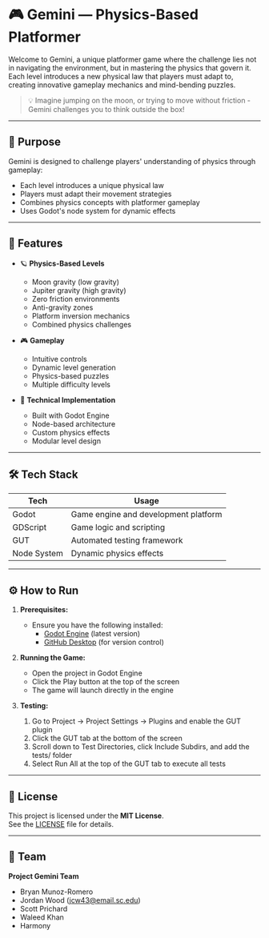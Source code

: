 # 🎮 Gemini — Physics-Based Platformer

Welcome to Gemini, a unique platformer game where the challenge lies not in navigating the environment, but in mastering the physics that govern it. Each level introduces a new physical law that players must adapt to, creating innovative gameplay mechanics and mind-bending puzzles.

> 💡 Imagine jumping on the moon, or trying to move without friction - Gemini challenges you to think outside the box!

---

## 🎯 Purpose

Gemini is designed to challenge players' understanding of physics through gameplay:
- Each level introduces a unique physical law
- Players must adapt their movement strategies
- Combines physics concepts with platformer gameplay
- Uses Godot's node system for dynamic effects

---

## 🚀 Features

- 🪐 **Physics-Based Levels**
  - Moon gravity (low gravity)
  - Jupiter gravity (high gravity)
  - Zero friction environments
  - Anti-gravity zones
  - Platform inversion mechanics
  - Combined physics challenges

- 🎮 **Gameplay**
  - Intuitive controls
  - Dynamic level generation
  - Physics-based puzzles
  - Multiple difficulty levels

- 🎨 **Technical Implementation**
  - Built with Godot Engine
  - Node-based architecture
  - Custom physics effects
  - Modular level design

---

## 🛠️ Tech Stack

| Tech          | Usage                              |
|---------------|-------------------------------------|
| Godot         | Game engine and development platform|
| GDScript      | Game logic and scripting           |
| GUT           | Automated testing framework        |
| Node System   | Dynamic physics effects            |

---

## ⚙️ How to Run

1.  **Prerequisites:**
    *   Ensure you have the following installed:
        *   [Godot Engine](https://godotengine.org/) (latest version)
        *   [GitHub Desktop](https://desktop.github.com/download/) (for version control)

2.  **Running the Game:**
    *   Open the project in Godot Engine
    *   Click the Play button at the top of the screen
    *   The game will launch directly in the engine

3.  **Testing:**
    1. Go to Project → Project Settings → Plugins and enable the GUT plugin
    2. Click the GUT tab at the bottom of the screen
    3. Scroll down to Test Directories, click Include Subdirs, and add the tests/ folder
    4. Select Run All at the top of the GUT tab to execute all tests

---

## 📄 License

This project is licensed under the **MIT License**.  
See the [LICENSE](LICENSE) file for details.

---

## 👤 Team

**Project Gemini Team**
- Bryan Munoz-Romero
- Jordan Wood (jcw43@email.sc.edu)
- Scott Prichard
- Waleed Khan
- Harmony
